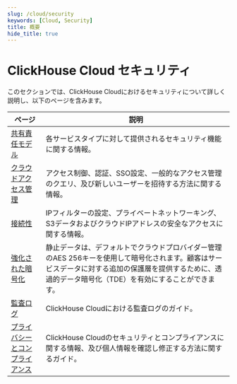 ```yaml
---
slug: /cloud/security
keywords: [Cloud, Security]
title: 概要
hide_title: true
---
```


# ClickHouse Cloud セキュリティ

このセクションでは、ClickHouse Cloudにおけるセキュリティについて詳しく説明し、以下のページを含みます。

| ページ                                                          | 説明                                                                                                                                                                                               |
|---------------------------------------------------------------|-----------------------------------------------------------------------------------------------------------------------------------------------------------------------------------------------------|
| [共有責任モデル](shared-responsibility-model.md) | 各サービスタイプに対して提供されるセキュリティ機能に関する情報。                                                                                                                                   |
| [クラウドアクセス管理](cloud-access-management/index.md)   | アクセス制御、認証、SSO設定、一般的なアクセス管理のクエリ、及び新しいユーザーを招待する方法に関する情報。                                                                                           |
| [接続性](connectivity-overview.md)                      | IPフィルターの設定、プライベートネットワーキング、S3データおよびクラウドIPアドレスの安全なアクセスに関する情報。                                                                                     |
| [強化された暗号化](cmek.md)                                | 静止データは、デフォルトでクラウドプロバイダー管理のAES 256キーを使用して暗号化されます。顧客はサービスデータに対する追加の保護層を提供するために、透過的データ暗号化（TDE）を有効にすることができます。  |
| [監査ログ](audit-logging.md)                             | ClickHouse Cloudにおける監査ログのガイド。                                                                                                                                                         |
| [プライバシーとコンプライアンス](privacy-compliance-overview.md)      | ClickHouse Cloudのセキュリティとコンプライアンスに関する情報、及び個人情報を確認し修正する方法に関するガイド。                                                                                |
